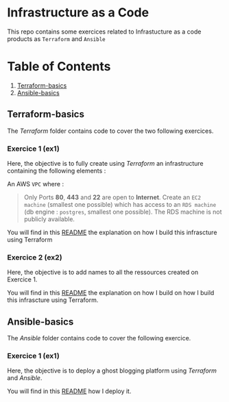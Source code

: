 # Infrastructure as a Code


This repo contains some exercices related to Infrastucture as a code products as `Terraform` and `Ansible`


# Table of Contents
1. [Terraform-basics](https://github.com/OlivierPaulo/DDChallenges#Terraform-basics)
2. [Ansible-basics](https://github.com/OlivierPaulo/DDChallenges#Ansible-basics)


## Terraform-basics

The *Terraform* folder contains code to cover the two following exercices. 

### Exercice 1 (ex1)

Here, the objective is to fully create using _Terraform_ an infrastructure containing the following elements :

An AWS `VPC` where : 
> Only Ports **80**, **443** and **22** are open to **Internet**.
> Create an `EC2 machine` (smallest one possible) which has access to an `RDS machine` (db engine : `postgres`, smallest one possible). The RDS machine is not publicly available.

You will find in this [README](https://github.com/OlivierPaulo/DDChallenges/tree/main/Terraform/ex1#terraform-basics) the explanation on how I build this infrascture using Terraform

### Exercice 2 (ex2)

Here, the objective is to add names to all the ressources created on Exercice 1.

You will find in this [README](https://github.com/OlivierPaulo/DDChallenges/tree/main/Terraform/ex2#terraform-basics) the explanation on how I build on how I build this infrascture using Terraform.



## Ansible-basics

The *Ansible* folder contains code to cover the following exercice.

### Exercice 1 (ex1)

Here, the objective is to deploy a ghost blogging platform using _Terraform_ and _Ansible_.

You will find in this [README](https://github.com/OlivierPaulo/DDChallenges/tree/main/Ansible/ex1#ansible-basics) how I deploy it.



